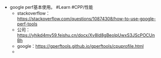 - google perf基本使用。 #Learn #CPP/性能
	- stackoverflow：https://stackoverflow.com/questions/10874308/how-to-use-google-perf-tools
	- 公司：https://yhikd4my59.feishu.cn/docx/Xv8Id8gBeolpUwxS3JScPOCUnBh
	- google：https://gperftools.github.io/gperftools/cpuprofile.html
	-